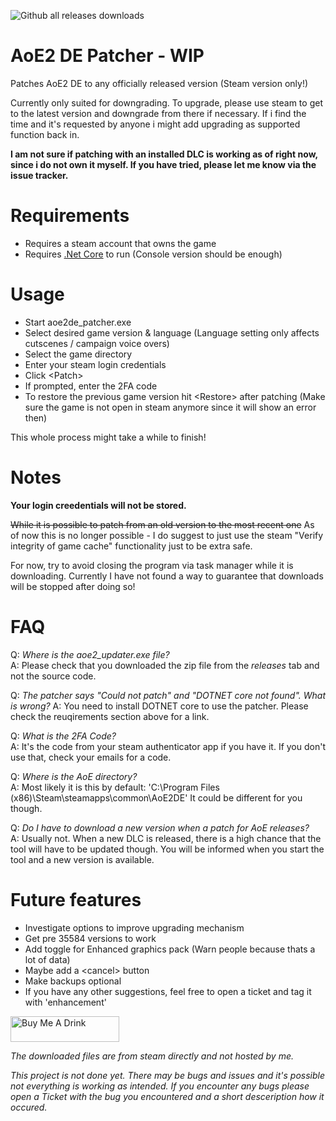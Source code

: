 ![Github all releases downloads](https://img.shields.io/github/downloads/djschaffner/aoe2de_patcher/total)

# AoE2 DE Patcher - WIP

Patches AoE2 DE to any officially released version (Steam version only!)  

Currently only suited for downgrading. To upgrade, please use steam to get to the latest version and downgrade from there if necessary. If i find the time and it's requested by anyone i might add upgrading as supported function back in.

**I am not sure if patching with an installed DLC is working as of right now, since i do not own it myself. If you have tried, please let me know via the issue tracker.**

# Requirements

- Requires a steam account that owns the game
- Requires [.Net Core](https://dotnet.microsoft.com/download/dotnet-core/current/runtime) to run (Console version should be enough)

# Usage
- Start aoe2de_patcher.exe
- Select desired game version & language (Language setting only affects cutscenes / campaign voice overs)
- Select the game directory
- Enter your steam login credentials
- Click \<Patch>
- If prompted, enter the 2FA code
- To restore the previous game version hit \<Restore> after patching (Make sure the game is not open in steam anymore since it will show an error then)

This whole process might take a while to finish!

# Notes
**Your login creedentials will not be stored.** 

~~While it is possible to patch from an old version to the most recent one~~ As of now this is no longer possible - I do suggest to just use the steam "Verify integrity of game cache" functionality just to be extra safe. 

For now, try to avoid closing the program via task manager while it is downloading. Currently I have not found a way to guarantee that downloads will be stopped after doing so!

# FAQ

Q: *Where is the aoe2_updater.exe file?*  
A: Please check that you downloaded the zip file from the *releases* tab and not the source code.

Q: *The patcher says "Could not patch" and "DOTNET core not found". What is wrong?*
A: You need to install DOTNET core to use the patcher. Please check the reuqirements section above for a link.

Q: *What is the 2FA Code?*  
A: It's the code from your steam authenticator app if you have it. If you don't use that, check your emails for a code.  

Q: *Where is the AoE directory?*  
A: Most likely it is this by default: 'C:\Program Files (x86)\Steam\steamapps\common\AoE2DE' It could be different for you though. 

Q: *Do I have to download a new version when a patch for AoE releases?*  
A: Usually not. When a new DLC is released, there is a high chance that the tool will have to be updated though. You will be informed when you start the tool and a new version is available.

# Future features
- Investigate options to improve upgrading mechanism
- Get pre 35584 versions to work
- Add toggle for Enhanced graphics pack (Warn people because thats a lot of data)
- Maybe add a \<cancel> button
- Make backups optional  
- If you have any other suggestions, feel free to open a ticket and tag it with 'enhancement'

<a href="https://www.buymeacoffee.com/djschaffner" target="_blank"><img src="https://www.buymeacoffee.com/assets/img/custom_images/orange_img.png" alt="Buy Me A Drink" style="height: 41px !important;width: 174px !important;" ></a>

*The downloaded files are from steam directly and not hosted by me.*  

*This project is not done yet. There may be bugs and issues and it's possible not everything is working as intended. If you encounter any bugs please open a Ticket with the bug you encountered and a short desceription how it occured.*  
